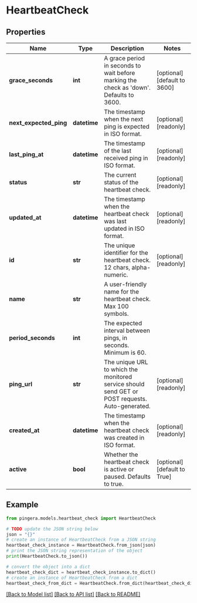 # HeartbeatCheck


## Properties

Name | Type | Description | Notes
------------ | ------------- | ------------- | -------------
**grace_seconds** | **int** | A grace period in seconds to wait before marking the check as &#39;down&#39;. Defaults to 3600. | [optional] [default to 3600]
**next_expected_ping** | **datetime** | The timestamp when the next ping is expected in ISO format. | [optional] [readonly] 
**last_ping_at** | **datetime** | The timestamp of the last received ping in ISO format. | [optional] [readonly] 
**status** | **str** | The current status of the heartbeat check. | [optional] [readonly] 
**updated_at** | **datetime** | The timestamp when the heartbeat check was last updated in ISO format. | [optional] [readonly] 
**id** | **str** | The unique identifier for the heartbeat check. 12 chars, alpha-numeric. | [optional] [readonly] 
**name** | **str** | A user-friendly name for the heartbeat check. Max 100 symbols. | 
**period_seconds** | **int** | The expected interval between pings, in seconds. Minimum is 60. | 
**ping_url** | **str** | The unique URL to which the monitored service should send GET or POST requests. Auto-generated. | [optional] [readonly] 
**created_at** | **datetime** | The timestamp when the heartbeat check was created in ISO format. | [optional] [readonly] 
**active** | **bool** | Whether the heartbeat check is active or paused. Defaults to true. | [optional] [default to True]

## Example

```python
from pingera.models.heartbeat_check import HeartbeatCheck

# TODO update the JSON string below
json = "{}"
# create an instance of HeartbeatCheck from a JSON string
heartbeat_check_instance = HeartbeatCheck.from_json(json)
# print the JSON string representation of the object
print(HeartbeatCheck.to_json())

# convert the object into a dict
heartbeat_check_dict = heartbeat_check_instance.to_dict()
# create an instance of HeartbeatCheck from a dict
heartbeat_check_from_dict = HeartbeatCheck.from_dict(heartbeat_check_dict)
```
[[Back to Model list]](../README.md#documentation-for-models) [[Back to API list]](../README.md#documentation-for-api-endpoints) [[Back to README]](../README.md)


